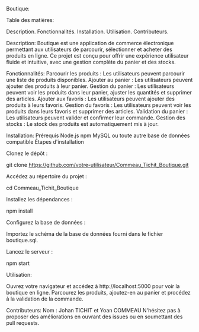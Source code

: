 Boutique:


Table des matières:

Description.
Fonctionnalités.
Installation.
Utilisation.
Contributeurs.


Description:
Boutique est une application de commerce électronique permettant aux utilisateurs de parcourir, sélectionner et acheter des produits en ligne. Ce projet est conçu pour offrir une expérience utilisateur fluide et intuitive, avec une gestion complète du panier et des stocks.

Fonctionnalités:
Parcourir les produits : Les utilisateurs peuvent parcourir une liste de produits disponibles.
Ajouter au panier : Les utilisateurs peuvent ajouter des produits à leur panier.
Gestion du panier : Les utilisateurs peuvent voir les produits dans leur panier, ajuster les quantités et supprimer des articles.
Ajouter aux favoris : Les utilisateurs peuvent ajouter des produits à leurs favoris.
Gestion du favoris : Les utilisateurs peuvent voir les produits dans leurs favoris et supprimer des articles.
Validation du panier : Les utilisateurs peuvent valider et confirmer leur commande.
Gestion des stocks : Le stock des produits est automatiquement mis à jour.

Installation:
Prérequis
Node.js
npm
MySQL ou toute autre base de données compatible
Étapes d'installation

Clonez le dépôt :

git clone https://github.com/votre-utilisateur/Commeau_Tichit_Boutique.git

Accédez au répertoire du projet :

cd Commeau_Tichit_Boutique

Installez les dépendances :

npm install

Configurez la base de données :

Importez le schéma de la base de données fourni dans le fichier boutique.sql.

Lancez le serveur :

npm start

Utilisation:

Ouvrez votre navigateur et accédez à http://localhost:5000 pour voir la boutique en ligne.
Parcourez les produits, ajoutez-en au panier et procédez à la validation de la commande.


Contributeurs:
Nom : Johan TICHIT et Yoan COMMEAU
N'hésitez pas à proposer des améliorations en ouvrant des issues ou en soumettant des pull requests.


